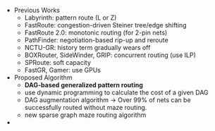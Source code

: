 * Previous Works
	* Labyrinth: pattern route (L or Z)
	* FastRoute: congestion-driven Steiner tree/edge shifting 
	* FastRoute 2.0: monotonic routing (for 2-pin nets)
	* PathFinder: negotiation-based rip-up and reroute
	* NCTU-GR: history term gradually wears off
	* BOXRouter, SideWinder, GRIP: concurrent routing (use ILP)
	* SPRoute: soft capacity
	* FastGR, Gamer: use GPUs
* Proposed Algorithm
	* **DAG-based generalized pattern routing**
	* use dynamic programming to calculate the cost of a given DAG
	* DAG augmentation algorithm -> Over 99% of nets can be successfully routed without maze routing.
	* new sparse graph maze routing algorithm
* 